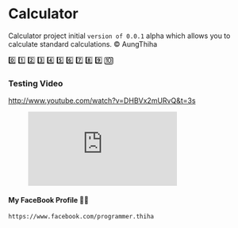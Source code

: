 # Calculator
Calculator project initial `version of 0.0.1` alpha which allows you to calculate standard calculations. :copyright: AungThiha

:zero: :one: :two: :three: :four: :five: :six: :seven: :eight: :nine: :keycap_ten:


### Testing Video

http://www.youtube.com/watch?v=DHBVx2mURvQ&t=3s
<!-- blank line -->
<figure class="video_container">
  <iframe src="https://www.youtube.com/embed/enMumwvLAug" frameborder="0" allowfullscreen="true"> </iframe>
</figure>
<!-- blank line -->

#### My FaceBook Profile :man_technologist:
`https://www.facebook.com/programmer.thiha`
